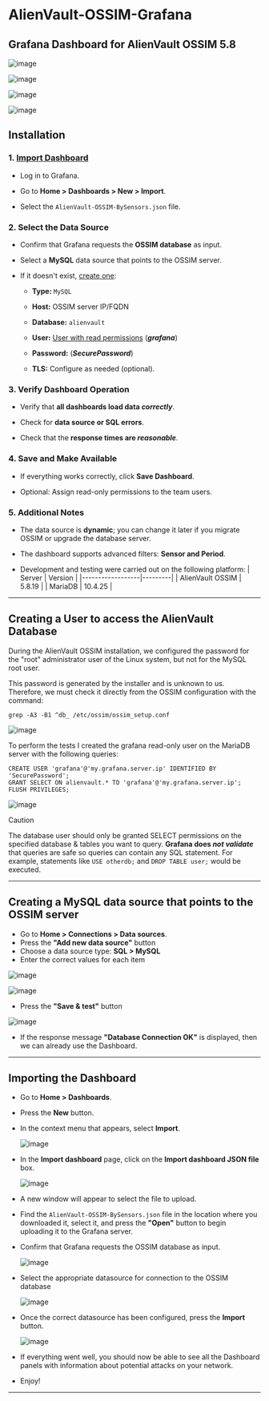 # AlienVault-OSSIM-Grafana
## Grafana Dashboard for AlienVault OSSIM 5.8

![image](https://github.com/user-attachments/assets/4585da81-8f7f-4327-8e4a-0f9664e04f94)

![image](https://github.com/user-attachments/assets/5793b0ca-5892-4a48-ac7c-77739580ef41)

![image](https://github.com/user-attachments/assets/8e92e812-bd9c-458b-ac76-39893f3319e1)

![image](https://github.com/user-attachments/assets/396ec263-cb76-4504-ab95-506ce40c048d)

## Installation

### 1. [Import Dashboard](#importing-the-dashboard)
  
- Log in to Grafana.

- Go to **Home > Dashboards > New > Import**.

- Select the ``AlienVault-OSSIM-BySensors.json`` file.


### 2. Select the Data Source

- Confirm that Grafana requests the **OSSIM database** as input.

- Select a **MySQL** data source that points to the OSSIM server.

- If it doesn't exist, [create one](#creating-a-mysql-data-source-that-points-to-the-ossim-server):

  - **Type:** ``MySQL``

  - **Host:** OSSIM server IP/FQDN

  - **Database:** ``alienvault``

  - **User:** [User with read permissions](#creating-a-user-to-access-the-alienvault-database) (**_grafana_**)

  - **Password:** (**_SecurePassword_**)

  - **TLS:** Configure as needed (optional).


### 3. Verify Dashboard Operation

- Verify that **all dashboards load data _correctly_**.

- Check for **data source or SQL errors**.

- Check that the **response times are _reasonable_**.


### 4. Save and Make Available

- If everything works correctly, click **Save Dashboard**.

- Optional: Assign read-only permissions to the team users.


### 5. Additional Notes

- The data source is **dynamic**; you can change it later if you migrate OSSIM or upgrade the database server.

- The dashboard supports advanced filters: **Sensor and Period**.

- Development and testing were carried out on the following platform:
  | Server           | Version | 
  |------------------|---------|
  | AlienVault OSSIM | 5.8.19  |
  | MariaDB          | 10.4.25 |

---

## Creating a User to access the AlienVault Database

During the AlienVault OSSIM installation, we configured the password for the "root" administrator user of the Linux system, but not for the MySQL root user.

This password is generated by the installer and is unknown to us. Therefore, we must check it directly from the OSSIM configuration with the command:
~~~~
grep -A3 -B1 ^db_ /etc/ossim/ossim_setup.conf
~~~~
![image](https://github.com/user-attachments/assets/da4856d4-2cfd-4f6a-a5cd-8ca5ec5aa78f)

To perform the tests I created the grafana read-only user on the MariaDB server with the following queries:
~~~~
CREATE USER 'grafana'@'my.grafana.server.ip' IDENTIFIED BY 'SecurePassword';
GRANT SELECT ON alienvault.* TO 'grafana'@'my.grafana.server.ip';
FLUSH PRIVILEGES;
~~~~

![image](https://github.com/user-attachments/assets/b63de30d-f0eb-477b-80af-5ebd396a7f95)


> [!CAUTION]
> The database user should only be granted SELECT permissions on the specified database & tables you want to query.
**Grafana does _not validate_** that queries are safe so queries can contain any SQL statement. For example, statements like ``USE otherdb;`` and ``DROP TABLE user;`` would be executed.

---

## Creating a MySQL data source that points to the OSSIM server

- Go to **Home > Connections > Data sources**.
- Press the **"Add new data source"** button
- Choose a data source type: **SQL > MySQL**
- Enter the correct values ​​for each item

![image](https://github.com/user-attachments/assets/9b9dd0b4-f634-4a4e-89dd-21b39c58a584)

![image](https://github.com/user-attachments/assets/fb3e562f-e17d-4774-9d2d-bc1a46afb478)

- Press the **"Save & test"** button

![image](https://github.com/user-attachments/assets/5ef70dd7-a840-4308-a6e3-fb35fc08a510)

- If the response message **"Database Connection OK"** is displayed, then we can already use the Dashboard.

---

## Importing the Dashboard

- Go to **Home > Dashboards**.
- Press the **New** button.
- In the context menu that appears, select **Import**.

  ![image](https://github.com/user-attachments/assets/ea01296c-bc86-4e07-a226-b3e74a54c6e2)

- In the **Import dashboard** page, click on the **Import dashboard JSON file** box.

  ![image](https://github.com/user-attachments/assets/12ef5888-a8c7-4307-a97b-c920145a1eb9)

- A new window will appear to select the file to upload.
- Find the ``AlienVault-OSSIM-BySensors.json`` file in the location where you downloaded it, select it, and press the **"Open"** button to begin uploading it to the Grafana server.
- Confirm that Grafana requests the OSSIM database as input.

  ![image](https://github.com/user-attachments/assets/5067ae7e-08cc-4111-a814-f0ae00d11e52)

- Select the appropriate datasource for connection to the OSSIM database
  
  ![image](https://github.com/user-attachments/assets/0e8fff1e-5086-49a2-93a2-214daf33d48c)

- Once the correct datasource has been configured, press the **Import** button.

  ![image](https://github.com/user-attachments/assets/41181822-957b-41b9-ace2-2cbfcaebdfd1)

- If everything went well, you should now be able to see all the Dashboard panels with information about potential attacks on your network.
- Enjoy!


---
